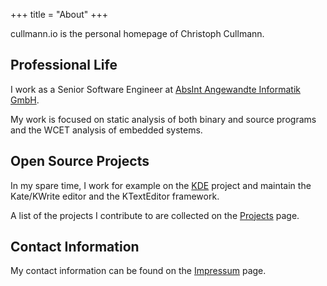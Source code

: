 +++
title = "About"
+++

cullmann.io is the personal homepage of Christoph Cullmann.

## Professional Life

I work as a Senior Software Engineer at [AbsInt Angewandte Informatik GmbH](https://www.absint.com/).

My work is focused on static analysis of both binary and source programs and the WCET analysis of embedded systems.

## Open Source Projects

In my spare time, I work for example on the [KDE](https://www.kde.org/) project and maintain the Kate/KWrite editor and the KTextEditor framework.

A list of the projects I contribute to are collected on the [Projects](/projects/) page.

## Contact Information

My contact information can be found on the [Impressum](/impressum/) page.

